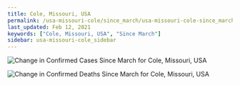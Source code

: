 ```yaml
---
title: Cole, Missouri, USA
permalink: /usa-missouri-cole/since_march/usa-missouri-cole-since_march.html
last_updated: Feb 12, 2021
keywords: ["Cole, Missouri, USA", "Since March"]
sidebar: usa-missouri-cole_sidebar
---
```


![Change in Confirmed Cases Since March for Cole, Missouri, USA](/covid_tracker/images/graphs/usa-missouri-cole-delta_confirmed-since_march_graph.png)

![Change in Confirmed Deaths Since March for Cole, Missouri, USA](/covid_tracker/images/graphs/usa-missouri-cole-delta_deaths-since_march_graph.png)
